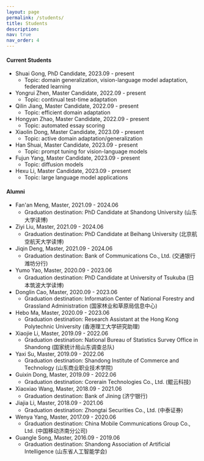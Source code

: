 ```yaml
---
layout: page
permalink: /students/
title: Students
description:
nav: true
nav_order: 4
---
```


#### Current Students

- Shuai Gong, PhD Candidate, 2023.09 - present
  - Topic: domain generalization, vision-language model adaptation, federated learning
- Yongrui Zhen, Master Candidate, 2022.09 - present
  - Topic: continual test-time adaptation
- Qilin Jiang, Master Candidate, 2022.09 - present
  - Topic: efficient domain adaptation
- Hongyan Zhao, Master Candidate, 2022.09 - present
  - Topic: automated essay scoring
- Xiaolin Dong, Master Candidate, 2023.09 - present
  - Topic: active domain adaptation/generalization
- Han Shuai, Master Candidate, 2023.09 - present
  - Topic: prompt tuning for vision-language models
- Fujun Yang, Master Candidate, 2023.09 - present
  - Topic: diffusion models
- Hexu Li, Master Candidate, 2023.09 - present
  - Topic: large language model applications

#### Alumni

- Fan'an Meng, Master, 2021.09 - 2024.06
  - Graduation destination: PhD Candidate at Shandong University (山东大学读博)
- Ziyi Liu, Master, 2021.09 - 2024.06
  - Graduation destination: PhD Candidate at Beihang University (北京航空航天大学读博)
- Jiqin Deng, Master, 2021.09 - 2024.06
  - Graduation destination: Bank of Communications Co., Ltd. (交通银行潍坊分行)
- Yumo Yao, Master, 2020.09 - 2023.06
  - Graduation destination: PhD Candidate at University of Tsukuba (日本筑波大学读博)
- Donglin Cao, Master, 2020.09 - 2023.06
  - Graduation destination: Information Center of National Forestry and Grassland Administration (国家林业和草原局信息中心)
- Hebo Ma, Master, 2020.09 - 2023.06
  - Graduation destination: Research Assistant at the Hong Kong Polytechnic University (香港理工大学研究助理)
- Xiaojie Li, Master, 2019.09 - 2022.06
  - Graduation destination: National Bureau of Statistics Survey Office in Shandong (国家统计局山东调查总队)
- Yaxi Su, Master, 2019.09 - 2022.06
  - Graduation destination: Shandong Institute of Commerce and Technology (山东商业职业技术学院)
- Guixin Dong, Master, 2019.09 - 2022.06
  - Graduation destination: Corerain Technologies Co., Ltd. (鲲云科技)
- Xiaoxiao Wang, Master, 2018.09 - 2021.06
  - Graduation destination: Bank of Jining (济宁银行)
- Jiajia Li, Master, 2018.09 - 2021.06
  - Graduation destination: Zhongtai Securities Co., Ltd. (中泰证券)
- Wenya Yang, Master, 2017.09 - 2020.06
  - Graduation destination: China Mobile Communications Group Co., Ltd. (中国移动济南分公司)
- Guangle Song, Master, 2016.09 - 2019.06
  - Graduation destination: Shandong Association of Artificial Intelligence (山东省人工智能学会)